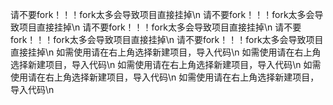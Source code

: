 请不要fork！！！fork太多会导致项目直接挂掉\n
请不要fork！！！fork太多会导致项目直接挂掉\n
请不要fork！！！fork太多会导致项目直接挂掉\n
请不要fork！！！fork太多会导致项目直接挂掉\n
请不要fork！！！fork太多会导致项目直接挂掉\n
如需使用请在右上角选择新建项目，导入代码\n
如需使用请在右上角选择新建项目，导入代码\n
如需使用请在右上角选择新建项目，导入代码\n
如需使用请在右上角选择新建项目，导入代码\n
如需使用请在右上角选择新建项目，导入代码\n
